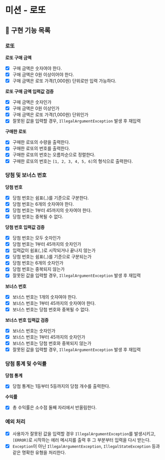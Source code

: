 # 미션 - 로또

## 🚀 구현 기능 목록

### 로또

**로또 구매 금액**

- [x] 구매 금액은 숫자여야 한다.
- [x] 구매 금액은 0원 이상이어야 한다.
- [x] 구매 금액은 로또 가격(1,000원) 단위로만 입력 가능하다.

**로또 구매 금액 입력값 검증**

- [x] 구매 금액은 숫자인가
- [x] 구매 금액은 0원 이상인가
- [x] 구매 금액은 로또 가격(1,000원) 단위인가
- [x] 잘못된 값을 입력할 경우, `IllegalArgumentException` 발생 후 재입력

**구매한 로또**

- [x] 구매한 로또의 수량을 출력한다.
- [x] 구매한 로또의 번호를 출력한다.
- [x] 구매한 로또의 번호는 오름차순으로 정렬한다.
- [x] 구매한 로또의 번호는 `[1, 2, 3, 4, 5, 6]`의 형식으로 출력한다.

### 당첨 및 보너스 번호

**당첨 번호**

- [x] 당첨 번호는 쉼표(`,`)를 기준으로 구분한다.
- [x] 당첨 번호는 6개의 숫자여야 한다.
- [x] 당첨 번호는 1부터 45까지의 숫자여야 한다.
- [x] 당첨 번호는 중복될 수 없다.

**당첨 번호 입력값 검증**

- [x] 당첨 번호는 모두 숫자인가
- [x] 당첨 번호는 1부터 45까지의 숫자인가
- [x] 입력값이 쉼표(`,`)로 시작되거나 끝나지 않는가
- [x] 당첨 번호는 쉼표(`,`)를 기준으로 구분되는가
- [x] 당첨 번호는 6개의 숫자인가
- [x] 당첨 번호는 중복되지 않는가
- [x] 잘못된 값을 입력할 경우, `IllegalArgumentException` 발생 후 재입력

**보너스 번호**

- [x] 보너스 번호는 1개의 숫자여야 한다.
- [x] 보너스 번호는 1부터 45까지의 숫자여야 한다.
- [x] 보너스 번호는 당첨 번호와 중복될 수 없다.

**보너스 번호 입력값 검증**

- [x] 보너스 번호는 숫자인가
- [x] 보너스 번호는 1부터 45까지의 숫자인가
- [x] 보너스 번호는 당첨 번호와 중복되지 않는가
- [x] 잘못된 값을 입력할 경우, `IllegalArgumentException` 발생 후 재입력

### 당첨 통계 및 수익률

**당첨 통계**

- [x] 당첨 통계는 1등부터 5등까지의 당첨 개수를 출력한다.

**수익률**

- [x] 총 수익률은 소수점 둘째 자리에서 반올림한다.

### 예외 처리

- [x] 사용자가 잘못된 값을 입력할 경우 `IllegalArgumentException`를 발생시키고, `[ERROR]`로 시작하는 에러 메시지를 출력 후 그 부분부터 입력을 다시 받는다.
- [x] `Exception`이 아닌 `IllegalArgumentException`, `IllegalStateException` 등과 같은 명확한 유형을 처리한다.